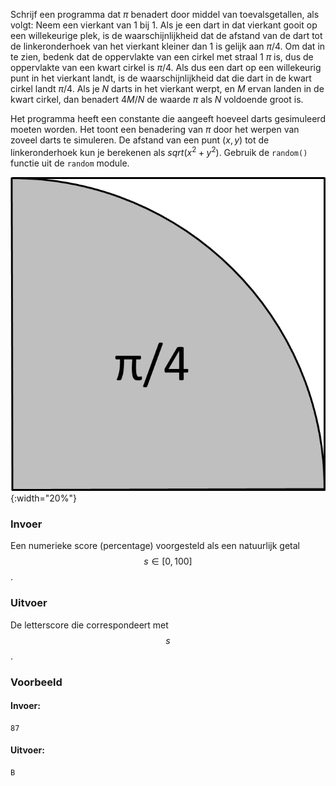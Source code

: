 Schrijf een programma dat $\pi$ benadert door
middel van toevalsgetallen, als volgt: Neem een vierkant van 1 bij 1.
Als je een dart in dat vierkant gooit op een willekeurige plek, is de
waarschijnlijkheid dat de afstand van de dart tot de linkeronderhoek van
het vierkant kleiner dan 1 is gelijk aan $\pi/4$. Om dat in te zien,
bedenk dat de oppervlakte van een cirkel met straal 1 $\pi$ is, dus de
oppervlakte van een kwart cirkel is $\pi/4$. Als dus een dart op een
willekeurig punt in het vierkant landt, is de waarschijnlijkheid dat die
dart in de kwart cirkel landt $\pi/4$. Als je $N$ darts in het vierkant
werpt, en $M$ ervan landen in de kwart cirkel, dan benadert $4M/N$ de
waarde $\pi$ als $N$ voldoende groot is.

Het programma heeft een constante die aangeeft hoeveel darts gesimuleerd
moeten worden. Het toont een benadering van $\pi$ door het werpen van
zoveel darts te simuleren. De afstand van een punt $(x,y)$ tot de
linkeronderhoek kun je berekenen als $sqrt( x^2 + y^2 )$. Gebruik de
`random()` functie uit de `random` module.  

![pi](media/pi4.png "pi"){:width="20%"}

### Invoer

Een numerieke score (percentage) voorgesteld als een natuurlijk getal $$s \in [0, 100]$$.

### Uitvoer

De letterscore die correspondeert met $$s$$.

### Voorbeeld

#### Invoer:

```
87
```

#### Uitvoer:

```
B
```
